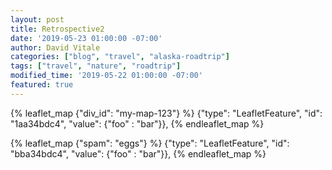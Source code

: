 ```yaml
---
layout: post
title: Retrospective2
date: '2019-05-23 01:00:00 -07:00'
author: David Vitale
categories: ["blog", "travel", "alaska-roadtrip"]
tags: ["travel", "nature", "roadtrip"] 
modified_time: '2019-05-22 01:00:00 -07:00'
featured: true
---
```


{% leaflet_map {"div_id": "my-map-123"} %}
{"type": "LeafletFeature", "id": "1aa34bdc4", "value": {"foo" : "bar"}},
{% endleaflet_map %}

{% leaflet_map {"spam": "eggs"} %}
{"type": "LeafletFeature", "id": "bba34bdc4", "value": {"foo" : "bar"}},
{% endleaflet_map %}
